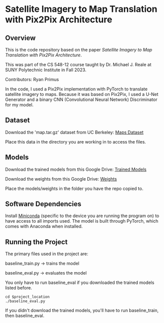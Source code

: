 # Satellite Imagery to Map Translation with Pix2Pix Architecture

## Overview

This is the code repository based on the paper _Satellite Imagery to Map Translation with Pix2Pix Architecture_.

This was part of the CS 548-12 course taught by Dr. Michael J. Reale at SUNY Polytechnic Institute in Fall 2023.

Contributors: Ryan Primus

In the code, I used a Pix2Pix implementation with PyTorch to translate satellite imagery to maps. Because it was based on Pix2Pix, I used a U-Net Generator and a binary CNN (Convolutional Neural Network) Discriminator for my model.

## Dataset
Download the 'map.tar.gz' dataset from UC Berkeley: [Maps Dataset](https://efrosgans.eecs.berkeley.edu/pix2pix/datasets/)

Place this data in the directory you are working in to access the files.

## Models
Download the trained models from this Google Drive: [Trained Models](https://drive.google.com/drive/folders/1lNaF-nfsH0aMlowbMUi6byihr8Lc0q4V?usp=drive_link)

Download the weights from this Google Drive: [Weights](https://drive.google.com/file/d/1vvv2dXL98_M4SrjUgGps2vt1FzGRKH7B/view)

Place the models/weights in the folder you have the repo copied to.

## Software Dependencies
Install [Miniconda](https://repo.anaconda.com/miniconda/) (specific to the device you are running the program on) to have access to all imports used.
The model is built through PyTorch, which comes with Anaconda when installed. 

## Running the Project
The primary files used in the project are:

baseline_train.py -> trains the model

baseline_eval.py -> evaluates the model

You only have to run baseline_eval if you downloaded the trained models listed before.

```
cd $project_location
./baseline_eval.py
```

If you didn't download the trained models, you'll have to run baseline_train, then baseline_eval.
